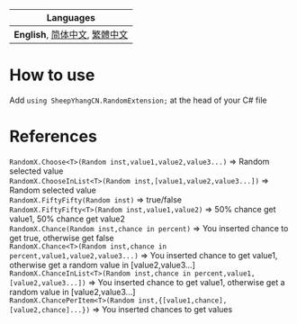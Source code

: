 | Languages |
|-|
| **English**, [简体中文](README_sChs.md), [繁體中文](README_tChs.md)|
# How to use
Add ```using SheepYhangCN.RandomExtension;``` at the head of your C# file

# References
```RandomX.Choose<T>(Random inst,value1,value2,value3...)``` => Random selected value<br>
```RandomX.ChooseInList<T>(Random inst,[value1,value2,value3...])``` => Random selected value<br>
```RandomX.FiftyFifty(Random inst)``` => true/false<br>
```RandomX.FiftyFifty<T>(Random inst,value1,value2)``` => 50% chance get value1, 50% chance get value2<br>
```RandomX.Chance(Random inst,chance in percent)``` => You inserted chance to get true, otherwise get false<br>
```RandomX.Chance<T>(Random inst,chance in percent,value1,value2,value3...)``` => You inserted chance to get value1, otherwise get a random value in [value2,value3...]<br>
```RandomX.ChanceInList<T>(Random inst,chance in percent,value1,[value2,value3...])``` => You inserted chance to get value1, otherwise get a random value in [value2,value3...]<br>
```RandomX.ChancePerItem<T>(Random inst,{[value1,chance],[value2,chance]...})``` => You inserted chances to get values